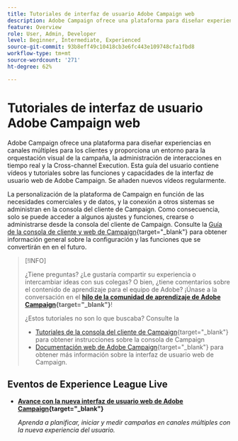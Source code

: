 ```yaml
---
title: Tutoriales de interfaz de usuario Adobe Campaign web
description: Adobe Campaign ofrece una plataforma para diseñar experiencias en canales múltiples para los clientes y proporciona un entorno para la orquestación visual de la campaña, la administración de interacciones en tiempo real y la Cross-channel Execution. Esta guía del usuario contiene vídeos y tutoriales sobre las numerosas funciones y funcionalidades de la Interfaz de Usuario de Adobe Campaign Web.
feature: Overview
role: User, Admin, Developer
level: Beginner, Intermediate, Experienced
source-git-commit: 93b8eff49c10418cb3e6fc443e109748cfa1fbd8
workflow-type: tm+mt
source-wordcount: '271'
ht-degree: 62%

---
```


# Tutoriales de interfaz de usuario Adobe Campaign web

Adobe Campaign ofrece una plataforma para diseñar experiencias en canales múltiples para los clientes y proporciona un entorno para la orquestación visual de la campaña, la administración de interacciones en tiempo real y la Cross-channel Execution. Esta guía del usuario contiene vídeos y tutoriales sobre las funciones y capacidades de la interfaz de usuario web de Adobe Campaign. Se añaden nuevos vídeos regularmente.

La personalización de la plataforma de Campaign en función de las necesidades comerciales y de datos, y la conexión a otros sistemas se administran en la consola del cliente de Campaign. Como consecuencia, solo se puede acceder a algunos ajustes y funciones, crearse o administrarse desde la consola del cliente de Campaign. Consulte la [Guía de la consola de cliente y web de Campaign](https://experienceleague.adobe.com/docs/campaign-web/v8/start/capability-matrix.html){target="_blank"} para obtener información general sobre la configuración y las funciones que se convertirán en en el futuro.

>[!INFO]
> 
> ¿Tiene preguntas? ¿Le gustaría compartir su experiencia o intercambiar ideas con sus colegas? O bien, ¿tiene comentarios sobre el contenido de aprendizaje para el equipo de Adobe? ¡Únase a la conversación en el **[hilo de la comunidad de aprendizaje de Adobe Campaign](https://experienceleaguecommunities.adobe.com:443/t5/adobe-campaign-classic/join-the-discussion-on-adobe-campaign-learning/td-p/419096){target="_blank"}**!
>
>
> ¿Estos tutoriales no son lo que buscaba?
> Consulte la
> * [Tutoriales de la consola del cliente de Campaign](https://experienceleague.adobe.com/docs/campaign-learn/tutorials/overview.html?lang=es){target="_blank"} para obtener instrucciones sobre la consola de Campaign
> * [Documentación web de Adobe Campaign](https://experienceleague.adobe.com/docs/campaign-web/v8/campaign-web-home.html){target="_blank"} para obtener más información sobre la interfaz de usuario web de Campaign.

<div id="recs-overview-body-1"></div>
<div id="recs-overview-body-2"></div>
<div id="recs-overview-body-3"></div>
<div id="recs-overview-body-4"></div>
<div id="recs-overview-body-5"></div>
<div id="recs-overview-body-6"></div>

<div id="staff-picks-section">
</div>

## Eventos de Experience League Live

* **[Avance con la nueva interfaz de usuario web de Adobe Campaign](https://experienceleague.adobe.com/docs/events/experience-league-live-recordings/episodes/exl-live-episode-02-29-24.html){target="_blank"}**

  *Aprenda a planificar, iniciar y medir campañas en canales múltiples con la nueva experiencia del usuario.*

